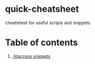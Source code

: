 # quick-cheatsheet
cheatsheet for useful scripts and snippets

# Table of contents
1. [.htaccess snippets](/htaccess/.htaccess)
